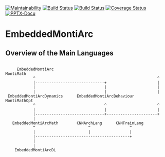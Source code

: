 <!-- (c) https://github.com/MontiCore/monticore -->
[![Maintainability](https://api.codeclimate.com/v1/badges/711b2a66abedc08fb7e4/maintainability)](https://codeclimate.com/github/EmbeddedMontiArc/EmbeddedMontiArc/maintainability)
  [![Build Status](https://travis-ci.org/EmbeddedMontiArc/EmbeddedMontiArc.svg?branch=master)](https://travis-ci.org/EmbeddedMontiArc/EmbeddedMontiArc)
  [![Build Status](https://circleci.com/gh/EmbeddedMontiArc/EmbeddedMontiArc/tree/master.svg?style=shield&circle-token=:circle-token)](https://circleci.com/gh/EmbeddedMontiArc/EmbeddedMontiArc/tree/master)
[![Coverage Status](https://coveralls.io/repos/github/EmbeddedMontiArc/EmbeddedMontiArc/badge.svg?branch=master)](https://coveralls.io/github/EmbeddedMontiArc/EmbeddedMontiArc?branch=master)
[![PPTX-Docu](https://img.shields.io/badge/PPTX--Docu-2018--05--22-brightgreen.svg)](https://github.com/EmbeddedMontiArc/Documentation/blob/master/reposlides/18.05.22.Docu.EmbeddedMontiArc.pdf)

# EmbeddedMontiArc

## Overview of the Main Languages
```
                                                            
     EmbeddedMontiArc                                         MontiMath   
            ^                                                     ^           
            |------------------------------+                      |           
            |                              |                      |
            |                              |                      |           
 EmbeddedMontiArcDynamics      EmbeddedMontiArcBehaviour    MontiMathOpt     
            ^                              ^                      ^           
            |                              |                      |
            |------------------------------+----------------------+
            |                                               
   EmbeddedMontiArcMath        CNNArchLang      CNNTrainLang
            ^                       ^                 ^     
            |                       |                 |     
            |-----------------------------------------+     
            |                                               
            |                                               
    EmbeddedMontiArcDL                                      
```
